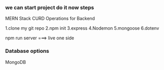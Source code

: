 ### we can start project do it now steps

MERN Stack CURD Operations for Backend

1.clone my git repo
2.npm init 
3.express
4.Nodemon
5.mongoose
6.dotenv

npm run server ===> live one side


### Database options

MongoDB
